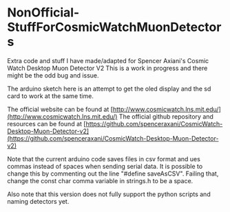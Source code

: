 # NonOfficial-StuffForCosmicWatchMuonDetectors
Extra code and stuff I have made/adapted for Spencer Axiani's Cosmic Watch Desktop Muon Detector V2
This is a work in progress and there might be the odd bug and issue.

The arduino sketch here is an attempt to get the oled display and the sd card to work at the same time.

The official website can be found at [http://www.cosmicwatch.lns.mit.edu/](http://www.cosmicwatch.lns.mit.edu/)
The official github repository and resources can be found at [https://github.com/spenceraxani/CosmicWatch-Desktop-Muon-Detector-v2](https://github.com/spenceraxani/CosmicWatch-Desktop-Muon-Detector-v2)

Note that the current arduino code saves files in csv format and ues commas instead of spaces when sending serial data. It is possible to change this by commenting out the line "#define saveAsCSV". Failing that, change the const char comma variable in strings.h to be a space.

Also note that this version does not fully support the python scripts and naming detectors yet.
